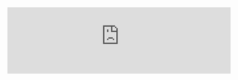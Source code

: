 <iframe id="tsob-fullpage-iframe" src="https://dynamic.theskinnyonbenny.com/dp" style="border:none; width: 100%; overflow:hidden;" scrolling="no"></iframe>


<script>

    const queryString = window.location.search;
    const urlParams = new URLSearchParams(queryString);
        
    const year = parseInt(urlParams.get('year'));
    const month = parseInt(urlParams.get('month'));
    const day = parseInt(urlParams.get('day')); 
    
    if ( Number.isInteger(year) && 2005 <= year && 2100 >= year &&
         Number.isInteger(month) && 1 <= month && 12 >= month &&
         Number.isInteger(day) && 1<= day && 31 >= day)
    {
        const iframeUrl = "https://dynamic.theskinnyonbenny.com/dp/" + year + "/" + month + "/" + day;
        $('iframe#tsob-fullpage-iframe').attr("src", iframeUrl);
    }
         
</script>